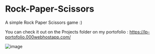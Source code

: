# Rock-Paper-Scissors

A simple Rock Paper Scissors game :)

You can check it out on the Projects folder on my portofolio : https://lp-portofolio.000webhostapp.com/

![image](https://user-images.githubusercontent.com/45920367/181448615-9122526f-e8f2-471a-87cd-74adfb14c661.png)
